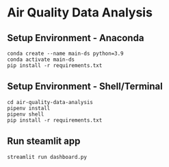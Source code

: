 # Air Quality Data Analysis
## Setup Environment - Anaconda
```
conda create --name main-ds python=3.9
conda activate main-ds
pip install -r requirements.txt
```

## Setup Environment - Shell/Terminal
```
cd air-quality-data-analysis
pipenv install
pipenv shell
pip install -r requirements.txt
```

## Run steamlit app
```
streamlit run dashboard.py
```
